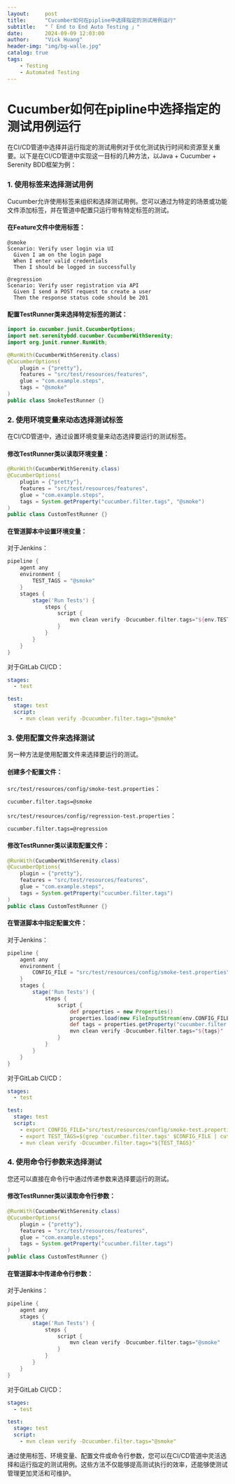 ```yaml
---
layout:     post
title:      "Cucumber如何在pipline中选择指定的测试用例运行"
subtitle:   "「 End to End Auto Testing 」" 
date:       2024-09-09 12:03:00
author:     "Vick Huang"
header-img: "img/bg-walle.jpg"
catalog: true
tags:
    - Testing
    - Automated Testing
---
```





# Cucumber如何在pipline中选择指定的测试用例运行

在CI/CD管道中选择并运行指定的测试用例对于优化测试执行时间和资源至关重要。以下是在CI/CD管道中实现这一目标的几种方法，以Java + Cucumber + Serenity BDD框架为例：

### 1. 使用标签来选择测试用例

Cucumber允许使用标签来组织和选择测试用例。您可以通过为特定的场景或功能文件添加标签，并在管道中配置只运行带有特定标签的测试。

#### 在Feature文件中使用标签：

```gherkin
@smoke
Scenario: Verify user login via UI
  Given I am on the login page
  When I enter valid credentials
  Then I should be logged in successfully

@regression
Scenario: Verify user registration via API
  Given I send a POST request to create a user
  Then the response status code should be 201
```

#### 配置TestRunner类来选择特定标签的测试：

```java
import io.cucumber.junit.CucumberOptions;
import net.serenitybdd.cucumber.CucumberWithSerenity;
import org.junit.runner.RunWith;

@RunWith(CucumberWithSerenity.class)
@CucumberOptions(
    plugin = {"pretty"},
    features = "src/test/resources/features",
    glue = "com.example.steps",
    tags = "@smoke"
)
public class SmokeTestRunner {}
```

### 2. 使用环境变量来动态选择测试标签

在CI/CD管道中，通过设置环境变量来动态选择要运行的测试标签。

#### 修改TestRunner类以读取环境变量：

```java
@RunWith(CucumberWithSerenity.class)
@CucumberOptions(
    plugin = {"pretty"},
    features = "src/test/resources/features",
    glue = "com.example.steps",
    tags = System.getProperty("cucumber.filter.tags", "@smoke")
)
public class CustomTestRunner {}
```

#### 在管道脚本中设置环境变量：

对于Jenkins：

```groovy
pipeline {
    agent any
    environment {
        TEST_TAGS = "@smoke"
    }
    stages {
        stage('Run Tests') {
            steps {
                script {
                    mvn clean verify -Dcucumber.filter.tags="${env.TEST_TAGS}"
                }
            }
        }
    }
}
```

对于GitLab CI/CD：

```yaml
stages:
  - test

test:
  stage: test
  script:
    - mvn clean verify -Dcucumber.filter.tags="@smoke"
```

### 3. 使用配置文件来选择测试

另一种方法是使用配置文件来选择要运行的测试。

#### 创建多个配置文件：

`src/test/resources/config/smoke-test.properties`：

```properties
cucumber.filter.tags=@smoke
```

`src/test/resources/config/regression-test.properties`：

```properties
cucumber.filter.tags=@regression
```

#### 修改TestRunner类以读取配置文件：

```java
@RunWith(CucumberWithSerenity.class)
@CucumberOptions(
    plugin = {"pretty"},
    features = "src/test/resources/features",
    glue = "com.example.steps",
    tags = System.getProperty("cucumber.filter.tags")
)
public class CustomTestRunner {}
```

#### 在管道脚本中指定配置文件：

对于Jenkins：

```groovy
pipeline {
    agent any
    environment {
        CONFIG_FILE = "src/test/resources/config/smoke-test.properties"
    }
    stages {
        stage('Run Tests') {
            steps {
                script {
                    def properties = new Properties()
                    properties.load(new FileInputStream(env.CONFIG_FILE))
                    def tags = properties.getProperty("cucumber.filter.tags")
                    mvn clean verify -Dcucumber.filter.tags="${tags}"
                }
            }
        }
    }
}
```

对于GitLab CI/CD：

```yaml
stages:
  - test

test:
  stage: test
  script:
    - export CONFIG_FILE="src/test/resources/config/smoke-test.properties"
    - export TEST_TAGS=$(grep 'cucumber.filter.tags' $CONFIG_FILE | cut -d '=' -f2)
    - mvn clean verify -Dcucumber.filter.tags="${TEST_TAGS}"
```

### 4. 使用命令行参数来选择测试

您还可以直接在命令行中通过传递参数来选择要运行的测试。

#### 修改TestRunner类以读取命令行参数：

```java
@RunWith(CucumberWithSerenity.class)
@CucumberOptions(
    plugin = {"pretty"},
    features = "src/test/resources/features",
    glue = "com.example.steps",
    tags = System.getProperty("cucumber.filter.tags")
)
public class CustomTestRunner {}
```

#### 在管道脚本中传递命令行参数：

对于Jenkins：

```groovy
pipeline {
    agent any
    stages {
        stage('Run Tests') {
            steps {
                script {
                    mvn clean verify -Dcucumber.filter.tags="@smoke"
                }
            }
        }
    }
}
```

对于GitLab CI/CD：

```yaml
stages:
  - test

test:
  stage: test
  script:
    - mvn clean verify -Dcucumber.filter.tags="@smoke"
```

通过使用标签、环境变量、配置文件或命令行参数，您可以在CI/CD管道中灵活选择和运行指定的测试用例。这些方法不仅能够提高测试执行的效率，还能够使测试管理更加灵活和可维护。
